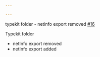 ```yaml
---

---
```

    
typekit folder - netinfo export removed [#16](https://github.com/JantaeLeckie/frontier_test/pull/16)
    
Typekit folder
  - netInfo export removed
  - netInfo export added
